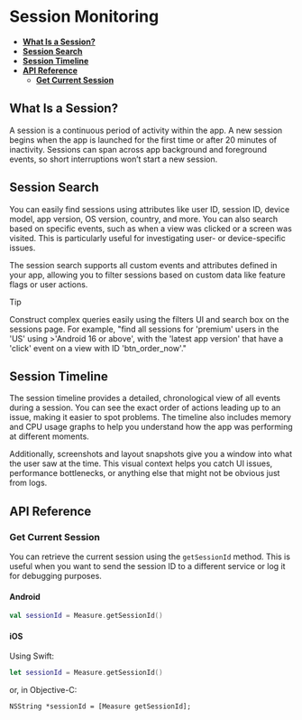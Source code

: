 # Session Monitoring

* [**What Is a Session?**](#what-is-a-session)
* [**Session Search**](#session-search)
* [**Session Timeline**](#session-timeline)
* [**API Reference**](#api-reference)
  * [**Get Current Session**](#get-current-session)

## What Is a Session?

A session is a continuous period of activity within the app. A new session begins when the app is launched for the first time or after 20 minutes of inactivity. Sessions can span across app background and foreground events, so short interruptions won’t start a new session.

## Session Search

You can easily find sessions using attributes like user ID, session ID, device model, app version, OS version, country, and more. You can also search based on specific events, such as when a view was clicked or a screen was visited. This is particularly useful for investigating user- or device-specific issues.

The session search supports all custom events and attributes defined in your app, allowing you to filter sessions based on custom data like feature flags or user actions.

> [!TIP]
>
> Construct complex queries easily using the filters UI and search box on the sessions page. For example, "find all sessions for 'premium' users in the 'US' using >'Android 16 or above', with the 'latest app version' that have a 'click' event on a view with ID 'btn_order_now'."

## Session Timeline

The session timeline provides a detailed, chronological view of all events during a session. You can see the exact order of actions leading up to an issue, making it easier to spot problems. The timeline also includes memory and CPU usage graphs to help you understand how the app was performing at different moments.

Additionally, screenshots and layout snapshots give you a window into what the user saw at the time. This visual context helps you catch UI issues, performance bottlenecks, or anything else that might not be obvious just from logs.

## API Reference

### Get Current Session

You can retrieve the current session using the `getSessionId` method. This is useful when you want to send the session ID to a different service or log it for debugging purposes.

#### Android

```kotlin
val sessionId = Measure.getSessionId()
```

#### iOS

Using Swift:

```swift
let sessionId = Measure.getSessionId()
```

or, in Objective-C:

```objc
NSString *sessionId = [Measure getSessionId];
```